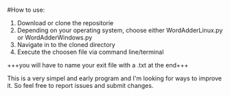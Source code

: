 #How to use:
 1. Download or clone the repositorie
 2. Depending on your operating system, choose either WordAdderLinux.py or WordAdderWindows.py
 3. Navigate in to the cloned directory
 4. Execute the choosen file via command line/terminal
 
+++you will have to name your exit file with a .txt at the end+++

This is a very simpel and early program and I'm looking for ways to improve it.
So feel free to report issues and submit changes.
